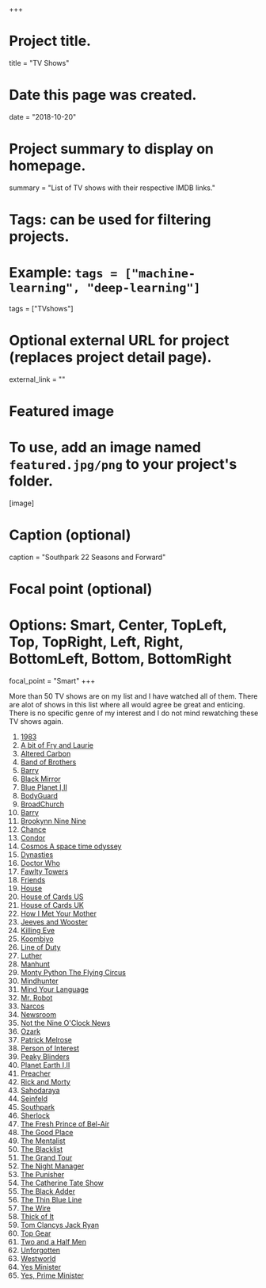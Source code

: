 +++
# Project title.
title = "TV Shows"

# Date this page was created.
date = "2018-10-20"

# Project summary to display on homepage.
summary = "List of TV shows with their respective IMDB links."

# Tags: can be used for filtering projects.
# Example: `tags = ["machine-learning", "deep-learning"]`
tags = ["TVshows"]

# Optional external URL for project (replaces project detail page).
external_link = ""

# Featured image
# To use, add an image named `featured.jpg/png` to your project's folder. 
[image]
  # Caption (optional)
  caption = "Southpark 22 Seasons and Forward"
  
  # Focal point (optional)
  # Options: Smart, Center, TopLeft, Top, TopRight, Left, Right, BottomLeft, Bottom, BottomRight
  focal_point = "Smart"
+++

More than 50 TV shows are on my list and I have watched all of them. There are alot of shows in this list
where all would agree be great and enticing. There is no specific genre of my interest and I do not mind 
rewatching these TV shows again.

1. [1983]()
2. [A bit of Fry and Laurie](https://www.imdb.com/title/tt0101049/?ref_=nv_sr_1)
3. [Altered Carbon](https://www.imdb.com/title/tt2261227/?ref_=nv_sr_1)
4. [Band of Brothers](https://www.imdb.com/title/tt0185906/?ref_=nv_sr_1)
5. [Barry]()
6. [Black Mirror](https://www.imdb.com/title/tt2085059/?ref_=nv_sr_1)
7. [Blue Planet I,II](https://www.imdb.com/title/tt6769208/?ref_=nv_sr_1)
8. [BodyGuard]()
9. [BroadChurch](https://www.imdb.com/title/tt2249364/?ref_=nv_sr_1)
10. [Barry](https://www.imdb.com/title/tt5348176/?ref_=fn_al_tt_1)
11. [Brookynn Nine Nine](https://www.imdb.com/title/tt2467372/?ref_=nv_sr_4)
12. [Chance](https://www.imdb.com/title/tt5620076/?ref_=nv_sr_3)
13. [Condor](https://www.imdb.com/title/tt6510950/?ref_=nv_sr_1)
14. [Cosmos A space time odyssey](https://www.imdb.com/title/tt2395695/?ref_=nv_sr_1)
15. [Dynasties]()
16. [Doctor Who](https://www.imdb.com/title/tt0436992/?ref_=nv_sr_3)
17. [Fawlty Towers](https://www.imdb.com/title/tt0072500/?ref_=nv_sr_1)
18. [Friends](https://www.imdb.com/title/tt0108778/?ref_=nv_sr_1)
19. [House](https://www.imdb.com/title/tt0412142/?ref_=nv_sr_4)
20. [House of Cards US](https://www.imdb.com/title/tt1856010/?ref_=nv_sr_1)
21. [House of Cards UK](https://www.imdb.com/title/tt0098825/?ref_=nv_sr_2)
22. [How I Met Your Mother](https://www.imdb.com/title/tt0460649/?ref_=nv_sr_1)
23. [Jeeves and Wooster](https://www.imdb.com/title/tt0098833/?ref_=nv_sr_1)
24. [Killing Eve](https://www.imdb.com/title/tt7016936/?ref_=nv_sr_1)
25. [Koombiyo]()
26. [Line of Duty](https://www.imdb.com/title/tt2303687/?ref_=nv_sr_1)
27. [Luther](https://www.imdb.com/title/tt1474684/?ref_=nv_sr_1)
28. [Manhunt]()
29. [Monty Python The Flying Circus](https://www.imdb.com/title/tt0063929/?ref_=nv_sr_1)
30. [Mindhunter]()
31. [Mind Your Language](https://www.imdb.com/title/tt0075537/?ref_=nv_sr_1)
32. [Mr. Robot](https://www.imdb.com/title/tt4158110/?ref_=nv_sr_2)
33. [Narcos](https://www.imdb.com/title/tt2707408/?ref_=nv_sr_1)
34. [Newsroom]()
35. [Not the Nine O'Clock News](https://www.imdb.com/title/tt0080253/?ref_=nv_sr_1)
36. [Ozark](https://www.imdb.com/title/tt5071412/?ref_=nv_sr_1)
37. [Patrick Melrose]()
38. [Person of Interest](https://www.imdb.com/title/tt1839578/?ref_=nv_sr_1)
39. [Peaky Blinders](https://www.imdb.com/title/tt2442560/?ref_=nv_sr_1)
40. [Planet Earth I,II](https://www.imdb.com/title/tt5491994/?ref_=nv_sr_1)
41. [Preacher](https://www.imdb.com/title/tt5016504/?ref_=nv_sr_1)
42. [Rick and Morty](https://www.imdb.com/title/tt2861424/?ref_=nv_sr_1)
43. [Sahodaraya]()
34. [Seinfeld](https://www.imdb.com/title/tt0098904/?ref_=nv_sr_1)
35. [Southpark](https://www.imdb.com/title/tt0121955/?ref_=nv_sr_1)
36. [Sherlock](https://www.imdb.com/title/tt1475582/?ref_=nv_sr_1)
37. [The Fresh Prince of Bel-Air](https://www.imdb.com/title/tt0098800/?ref_=nv_sr_1)
38. [The Good Place](https://www.imdb.com/title/tt4955642/?ref_=nv_sr_2)
39. [The Mentalist](https://www.imdb.com/title/tt1196946/?ref_=nv_sr_1)
40. [The Blacklist](https://www.imdb.com/title/tt2741602/?ref_=nv_sr_1)
41. [The Grand Tour](https://www.imdb.com/title/tt5712554/?ref_=nv_sr_2)
42. [The Night Manager](https://www.imdb.com/title/tt1399664/?ref_=nv_sr_5)
43. [The Punisher]()
44. [The Catherine Tate Show]()
45. [The Black Adder](https://www.imdb.com/title/tt0084988/?ref_=nv_sr_1)
46. [The Thin Blue Line](https://www.imdb.com/title/tt0112194/?ref_=nv_sr_1)
47. [The Wire](https://www.imdb.com/title/tt0306414/?ref_=nv_sr_1)
48. [Thick of It](https://www.imdb.com/title/tt0459159/?ref_=nv_sr_1)
49. [Tom Clancys Jack Ryan](https://www.imdb.com/title/tt5057054/?ref_=nv_sr_1)
50. [Top Gear](https://www.imdb.com/title/tt1628033/?ref_=nv_sr_1)
51. [Two and a Half Men](https://www.imdb.com/title/tt0369179/?ref_=nv_sr_1)
52. [Unforgotten](https://www.imdb.com/title/tt4192812/?ref_=nv_sr_1)
53. [Westworld](https://www.imdb.com/title/tt0475784/?ref_=nv_sr_1)
54. [Yes Minister](https://www.imdb.com/title/tt0080306/?ref_=nv_sr_1)
55. [Yes, Prime Minister](https://www.imdb.com/title/tt0086831/?ref_=nv_sr_2)
